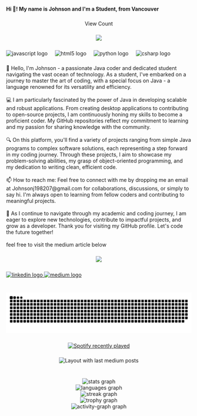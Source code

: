 <h4 align="left">Hi 👋! My name is Johnson and I'm a Student, from Vancouver</h4>

###

<p align="center">View Count</p>

###

<div align="center">
  <img src="https://profile-counter.glitch.me/J-java-j/count.svg?"  />
</div>

###

<div align="left">
  <img src="https://cdn.jsdelivr.net/gh/devicons/devicon/icons/javascript/javascript-original.svg" height="30" alt="javascript logo"  />
  <img width="12" />
  <img src="https://cdn.jsdelivr.net/gh/devicons/devicon/icons/html5/html5-original.svg" height="30" alt="html5 logo"  />
  <img width="12" />
  <img src="https://cdn.jsdelivr.net/gh/devicons/devicon/icons/python/python-original.svg" height="30" alt="python logo"  />
  <img width="12" />
  <img src="https://cdn.jsdelivr.net/gh/devicons/devicon/icons/csharp/csharp-original.svg" height="30" alt="csharp logo"  />
</div>

###

<p align="left">👋 Hello, I'm Johnson - a passionate Java coder and dedicated student navigating the vast ocean of technology. As a student, I've embarked on a journey to master the art of coding, with a special focus on Java - a language renowned for its versatility and efficiency.<br><br>💻 I am particularly fascinated by the power of Java in developing scalable and robust applications. From creating desktop applications to contributing to open-source projects, I am continuously honing my skills to become a proficient coder. My GitHub repositories reflect my commitment to learning and my passion for sharing knowledge with the community.<br><br>🔍 On this platform, you'll find a variety of projects ranging from simple Java programs to complex software solutions, each representing a step forward in my coding journey. Through these projects, I aim to showcase my problem-solving abilities, my grasp of object-oriented programming, and my dedication to writing clean, efficient code.<br><br>📫 How to reach me: Feel free to connect with me by dropping me an email at Johnsonj198207@gmail.com for collaborations, discussions, or simply to say hi. I'm always open to learning from fellow coders and contributing to meaningful projects.<br><br>🚀 As I continue to navigate through my academic and coding journey, I am eager to explore new technologies, contribute to impactful projects, and grow as a developer. Thank you for visiting my GitHub profile. Let's code the future together!
<br><br>feel free to visit the medium article below</p>

###

<div align="center">
  <img height="200" src="https://media.giphy.com/media/v1.Y2lkPTc5MGI3NjExNG5pYXF5bzFic3pjOGRhajdxa3hkbzgxYmwyazhnbXdicHE3enNvayZlcD12MV9pbnRlcm5hbF9naWZfYnlfaWQmY3Q9Zw/bJ4TVNYNUympPgcpem/giphy.gif"  />
</div>

###

<div align="left">
  <a href="www.linkedin.com/in/johnson-jiang-049b921b3/" target="_blank">
    <img src="https://img.shields.io/static/v1?message=LinkedIn&logo=linkedin&label=&color=0077B5&logoColor=white&labelColor=&style=for-the-badge" height="35" alt="linkedin logo"  />
  </a>
  <a href="https://medium.com/@johnsonj198207" target="_blank">
    <img src="https://img.shields.io/static/v1?message=Medium&logo=medium&label=&color=12100E&logoColor=white&labelColor=&style=for-the-badge" height="35" alt="medium logo"  />
  </a>
</div>

###

<br clear="both">

<img src="https://raw.githubusercontent.com/J-java-j/J-java-j/output/snake.svg" alt="Snake animation" />

###

<div align="center">
  <a href="https://open.spotify.com/user/314h6tiicd66au6uwzh4urdrqbje">
    <img src="https://spotify-recently-played-readme.vercel.app/api?user=314h6tiicd66au6uwzh4urdrqbje&count=5" alt="Spotify recently played"  />
  </a>
</div>

###

<div align="center">
  <img src="https://github-read-medium-git-main.pahlevikun.vercel.app/latest?limit=2&username=johnsonj198207&theme=blue-green" alt="Layout with last medium posts"  />
</div>

###

<br clear="both">

<div align="center">
  <img src="https://github-readme-stats.vercel.app/api?username=J-java-j&hide_title=false&hide_rank=false&show_icons=true&include_all_commits=true&count_private=true&disable_animations=false&theme=aura&locale=en&hide_border=false&order=1" height="150" alt="stats graph" /> <br>
  <img src="https://github-readme-stats.vercel.app/api/top-langs?username=J-java-j&locale=en&hide_title=false&layout=compact&card_width=320&langs_count=5&theme=highcontrast&hide_border=false&order=2" height="150" alt="languages graph" /> <br>
  <img src="https://streak-stats.demolab.com?user=J-java-j&locale=en&mode=daily&theme=blue-green&hide_border=false&border_radius=5&order=3" height="150" alt="streak graph" /> <br>
  <img src="https://github-profile-trophy.vercel.app?username=J-java-j&theme=tokyonight&column=-1&row=1&margin-w=8&margin-h=8&no-bg=false&no-frame=false&order=4" height="150" alt="trophy graph" /> <br>
  <img src="https://github-readme-activity-graph.vercel.app/graph?username=J-java-j&radius=16&theme=arctic&area=true&order=5" height="300" alt="activity-graph graph"  />
</div>

###
